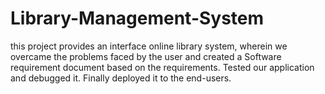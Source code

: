 # Library-Management-System
this project provides an interface online library system, wherein we overcame the problems faced by the user and created a Software requirement document based on the requirements.
Tested our application and debugged it.
Finally deployed it to the end-users.
